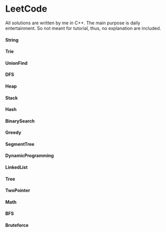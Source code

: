 # LeetCode
 All solutions are written by me in C++. The main purpose is daily entertainment. So not meant for tutorial, thus, no explanation are included. 
#### String
#### Trie
#### UnionFind
#### DFS
#### Heap
#### Stack
#### Hash
#### BinarySearch
#### Greedy
#### SegmentTree
#### DynamicProgramming
#### LinkedList
#### Tree
#### TwoPointer
#### Math
#### BFS
#### Bruteforce
